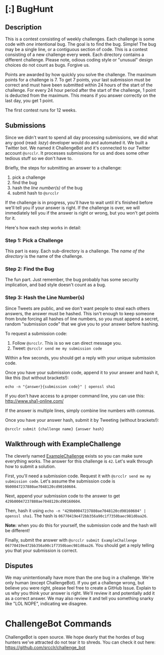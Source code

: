 # [:] BugHunt

## Description
This is a contest consisting of weekly challenges. Each challenge is some code with _one_ intentional bug. The goal is to find the bug. Simple! The bug may be a single line, or a contiguous section of code. This is a contest consisting of a new challenge every week. Each directory contains a different challenge. Please note, odious coding style or "unusual" design choices do not count as bugs. Forgive us.

Points are awarded by how quickly you solve the challenge. The maximum points for a challenge is 7. To get 7 points, your last submission must be correct and must have been submitted within 24 hours of the start of the challenge. For every 24 hour period after the start of the challenge, 1 point is deducted from the maximum. This means if you answer correctly on the last day, you get 1 point.

The first contest runs for 12 weeks.

## Submissions
Since we didn't want to spend all day processing submissions, we did what any good (read: _lazy_) developer would do and automated it. We built a Twitter bot. We named it ChallengeBot and it's connected to our Twitter account `@srcclr`. It processes submissions for us and does some other tedious stuff so we don't have to.

Briefly, the steps for submitting an answer to a challenge:

1. pick a challenge
2. find the bug
3. hash the *line number(s)* of the bug
4. submit hash to `@srcclr`

If the challenge is in progress, you'll have to wait until it's finished before we'll tell you if your answer is right. If the challenge is over, we will immediately tell you if the answer is right or wrong, but you won't get points for it.

Here's how each step works in detail:

### Step 1: Pick a Challenge
This part is easy. Each sub-directory is a challenge. The _name of the directory_ is the name of the challenge.

### Step 2: Find the Bug
The fun part. Just remember, the bug probably has some security implication, and bad style doesn't count as a bug.

### Step 3: Hash the Line Number(s)
Since Tweets are public, and we don't want people to steal each others answers, the answer must be hashed. This isn't enough to keep someone from brute forcing all hashes of line numbers, so you must append a secret, random "submission code" that we give you to your answer before hashing.

To request a submission code:

1. Follow `@srcclr`. This is so we can direct message you.
2. Tweet: `@srcclr send me my submission code`

Within a few seconds, you should get a reply with your unique submission code.

Once you have your submission code, append it to your answer and hash it, like this (but without brackets!):
```
echo -n "{answer}{submission code}" | openssl sha1
```

If you don't have access to a proper command line, you can use this: http://www.sha1-online.com/

If the answer is multiple lines, simply combine line numbers with commas.

Once you have your answer hash, submit it by Tweeting (without brackets!):
```
@srcclr submit {challenge name} {answer hash}
````

## Walkthrough with ExampleChallenge
The cleverly named [ExampleChallenge](ExampleChallenge) exists so you can make sure everything works. The answer for this challenge is `42`. Let's walk through how to submit a solution.

First, you'll need a submission code. Request it with `@srcclr send me my submission code`. Let's assume the submission code is `9b00047237880ae7048120cd90160604`.

Next, append your submission code to the answer to get `429b00047237880ae7048120cd90160604`.

Then, hash it using `echo -n "429b00047237880ae7048120cd90160604" | openssl sha1`.
The hash is `06770419e472bb356a90c1f7350baec981d0aa26`.

**Note:** when you do this for yourself, the submission code and the hash will be different!

Finally, submit the answer with `@srcclr submit ExampleChallenge 06770419e472bb356a90c1f7350baec981d0aa26`. You should get a reply telling you that your submission is correct.

## Disputes
We may unintentionally have more than the one bug in a challenge. We're only human (except ChallengeBot). If you get a challenge wrong, but believe you were right, please feel free to create a GitHub Issue. Explain to us why you think your answer is right. We'll review it and potentially add it as a correct answer. We may also review it and tell you something snarky like "LOL NOPE", indicating we disagree.

# ChallengeBot Commands
ChallengeBot is open source. We hope dearly that the hordes of bug hunters we've attracted do not tear it to shreds. You can check it out here:
https://github.com/srcclr/challenge_bot
